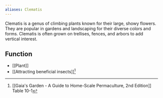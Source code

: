 ```yaml
---
aliases: Clematis
---
```

Clematis is a genus of climbing plants known for their large, showy flowers. They are popular in gardens and landscaping for their diverse colors and forms. Clematis is often grown on trellises, fences, and arbors to add vertical interest.
## Function
- [[Plant]]
- [[Attracting beneficial insects]][^1]

[^1]: [[Gaia's Garden - A Guide to Home-Scale Permaculture, 2nd Edition]] Table 10-1